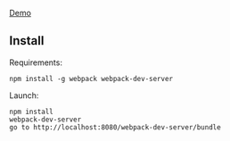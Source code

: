 [Demo](http://polar.bangular.io)

## Install

Requirements:

```
npm install -g webpack webpack-dev-server
```

Launch:

```
npm install
webpack-dev-server
go to http://localhost:8080/webpack-dev-server/bundle
```
